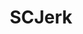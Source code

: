 ---
title: SCJerk
crosslinks:
- SquaredCircle
- livven
- REEEEEEEEEE
- AMAAggregator
- WrestleWithThePlot
- SquaredCirclejerk
- pics
- shitwredditsays
- The_Roman
- nocontext
- WrestleWithTheSteen
- Wooo
- lasskicker
- jesuschristreddit
- gaming
- fitnesscirclejerk
- ShitNukeThePopeSays
- SCJerkJerk
- squaredcirclejerkcirclejerk
- WWENatalyaFans
---
